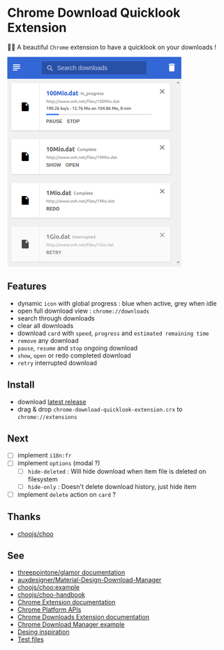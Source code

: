 # Chrome Download Quicklook Extension
💾🔭 A beautiful `Chrome` extension to have a quicklook on your downloads !

![Chrome Download Quicklook Extension - Screenshot](screenshot.png?raw=true)

## Features
* dynamic `icon` with global progress : blue when active, grey when idle
* open full download view : `chrome://downloads`
* search through downloads
* clear all downloads
* download `card` with `speed`, `progress` and `estimated remaining time`
* `remove` any download
* `pause`, `resume` and `stop` ongoing download
* `show`, `open` or redo completed download
* `retry` interrupted download

## Install
* download [latest release](https://github.com/thcolin/chrome-download-quicklook-extension/releases)
* drag & drop `chrome-download-quicklook-extension.crx` to `chrome://extensions`

## Next
* [ ] implement `i18n:fr`
* [ ] implement `options` (modal ?)
  * [ ] `hide-deleted` : Will hide download when item file is deleted on filesystem
  * [ ] `hide-only` : Doesn't delete download history, just hide item
* [ ] implement `delete` action on `card` ?

## Thanks
* [choojs/choo](https://github.com/choojs/choo)

## See
* [threepointone/glamor documentation](https://github.com/threepointone/glamor)
* [auxdesigner/Material-Design-Download-Manager](https://github.com/auxdesigner/Material-Design-Download-Manager)
* [choojs/choo:example](https://github.com/choojs/choo/blob/master/example)
* [choojs/choo-handbook](https://github.com/choojs/choo-handbook)
* [Chrome Extension documentation](https://developer.chrome.com/extensions/getstarted)
* [Chrome Platform APIs](https://developer.chrome.com/extensions/api_index)
* [Chrome Downloads Extension documentation](https://developer.chrome.com/extensions/downloads)
* [Chrome Download Manager example](https://chromium.googlesource.com/chromium/src/+/master/chrome/common/extensions/docs/examples/api/downloads/download_manager/)
* [Desing inspiration](https://img.gadgethacks.com/img/original/04/64/63596558293372/0/635965582933720464.jpg)
* [Test files](http://speedtest.tele2.net/)
